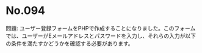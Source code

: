 # No.094

問題: ユーザー登録フォームをPHPで作成することになりました。このフォームでは、ユーザーがEメールアドレスとパスワードを入力し、それらの入力が以下の条件を満たすかどうかを確認する必要があります。
